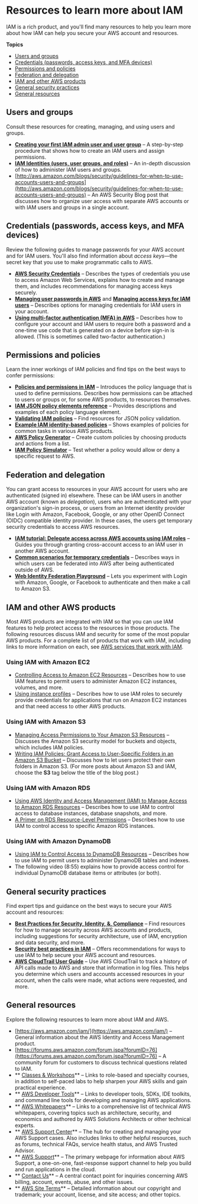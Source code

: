 # Resources to learn more about IAM<a name="resources"></a>

IAM is a rich product, and you'll find many resources to help you learn more about how IAM can help you secure your AWS account and resources\. 

**Topics**
+ [Users and groups](#resources-users-and-groups)
+ [Credentials \(passwords, access keys, and MFA devices\)](#resources-credentials)
+ [Permissions and policies](#resources-permissions-and-policies)
+ [Federation and delegation](#resources-federation-and-delegation)
+ [IAM and other AWS products](#resources-iam-and-other-services)
+ [General security practices](#resources-general-security)
+ [General resources](#resources-general)

## Users and groups<a name="resources-users-and-groups"></a>

Consult these resources for creating, managing, and using users and groups\.
+ **[Creating your first IAM admin user and user group](getting-started_create-admin-group.md)** – A step\-by\-step procedure that shows how to create an IAM users and assign permissions\.
+ **[IAM Identities \(users, user groups, and roles\)](id.md)** – An in\-depth discussion of how to administer IAM users and groups\.
+  [http://aws.amazon.com/blogs/security/guidelines-for-when-to-use-accounts-users-and-groups](http://aws.amazon.com/blogs/security/guidelines-for-when-to-use-accounts-users-and-groups) – An AWS Security Blog post that discusses how to organize user access with separate AWS accounts or with IAM users and groups in a single account\.

## Credentials \(passwords, access keys, and MFA devices\)<a name="resources-credentials"></a>

Review the following guides to manage passwords for your AWS account and for IAM users\. You'll also find information about *access keys*—the secret key that you use to make programmatic calls to AWS\.
+ **[AWS Security Credentials](https://docs.aws.amazon.com/general/latest/gr/aws-security-credentials.html)** – Describes the types of credentials you use to access Amazon Web Services, explains how to create and manage them, and includes recommendations for managing access keys securely\.
+ **[Managing user passwords in AWS](id_credentials_passwords.md)** and **[Managing access keys for IAM users](id_credentials_access-keys.md)** – Describes options for managing credentials for IAM users in your account\.
+  **[Using multi\-factor authentication \(MFA\) in AWS](id_credentials_mfa.md)** – Describes how to configure your account and IAM users to require both a password and a one\-time use code that is generated on a device before sign\-in is allowed\. \(This is sometimes called two\-factor authentication\.\)

## Permissions and policies<a name="resources-permissions-and-policies"></a>

Learn the inner workings of IAM policies and find tips on the best ways to confer permissions:
+ **[Policies and permissions in IAM](access_policies.md)** – Introduces the policy language that is used to define permissions\. Describes how permissions can be attached to users or groups or, for some AWS products, to resources themselves\.
+  **[IAM JSON policy elements reference](reference_policies_elements.md)** – Provides descriptions and examples of each policy language element\.
+ **[Validating IAM policies](access_policies_policy-validator.md)** – Find resources for JSON policy validation\.
+  **[Example IAM identity\-based policies](access_policies_examples.md)** – Shows examples of policies for common tasks in various AWS products\.
+ **[AWS Policy Generator](http://aws.amazon.com/blogs/aws/aws-policy-generator/)** – Create custom policies by choosing products and actions from a list\.
+  **[IAM Policy Simulator](https://policysim.aws.amazon.com/)** – Test whether a policy would allow or deny a specific request to AWS\.

## Federation and delegation<a name="resources-federation-and-delegation"></a>

You can grant access to resources in your AWS account for users who are authenticated \(signed in\) elsewhere\. These can be IAM users in another AWS account \(known as *delegation*\), users who are authenticated with your organization's sign\-in process, or users from an Internet identity provider like Login with Amazon, Facebook, Google, or any other OpenID Connect \(OIDC\) compatible identity provider\. In these cases, the users get temporary security credentials to access AWS resources\. 
+  **[IAM tutorial: Delegate access across AWS accounts using IAM roles](tutorial_cross-account-with-roles.md)** – Guides you through granting cross\-account access to an IAM user in another AWS account\. 
+ **[Common scenarios for temporary credentials](id_credentials_temp.md#sts-introduction)** – Describes ways in which users can be federated into AWS after being authenticated outside of AWS\. 
+ **[Web Identity Federation Playground](http://aws.amazon.com/blogs/aws/the-aws-web-identity-federation-playground/)** – Lets you experiment with Login with Amazon, Google, or Facebook to authenticate and then make a call to Amazon S3\. 

## IAM and other AWS products<a name="resources-iam-and-other-services"></a>

Most AWS products are integrated with IAM so that you can use IAM features to help protect access to the resources in those products\. The following resources discuss IAM and security for some of the most popular AWS products\. For a complete list of products that work with IAM, including links to more information on each, see [AWS services that work with IAM](reference_aws-services-that-work-with-iam.md)\. 

### Using IAM with Amazon EC2<a name="resources-iam-and-ec2"></a>
+ [Controlling Access to Amazon EC2 Resources](https://docs.aws.amazon.com/AWSEC2/latest/UserGuide/UsingIAM.html) – Describes how to use IAM features to permit users to administer Amazon EC2 instances, volumes, and more\.
+  [Using instance profiles](id_roles_use_switch-role-ec2_instance-profiles.md) – Describes how to use IAM roles to securely provide credentials for applications that run on Amazon EC2 instances and that need access to other AWS products\. 

### Using IAM with Amazon S3<a name="resources-iam-and-s3"></a>
+ [Managing Access Permissions to Your Amazon S3 Resources](https://docs.aws.amazon.com/AmazonS3/latest/dev/s3-access-control.html) – Discusses the Amazon S3 security model for buckets and objects, which includes IAM policies\.
+ [ Writing IAM Policies: Grant Access to User\-Specific Folders in an Amazon S3 Bucket](http://aws.amazon.com/blogs/security/writing-iam-policies-grant-access-to-user-specific-folders-in-an-amazon-s3-bucket) – Discusses how to let users protect their own folders in Amazon S3\. \(For more posts about Amazon S3 and IAM, choose the **S3** tag below the title of the blog post\.\) 

### Using IAM with Amazon RDS<a name="resources-iam-and-rds"></a>
+ [Using AWS Identity and Access Management \(IAM\) to Manage Access to Amazon RDS Resources](https://docs.aws.amazon.com/AmazonRDS/latest/UserGuide/UsingWithRDS.IAM.html) – Describes how to use IAM to control access to database instances, database snapshots, and more\. 
+ [A Primer on RDS Resource\-Level Permissions](http://aws.amazon.com/blogs/security/a-primer-on-rds-resource-level-permissions) – Describes how to use IAM to control access to specific Amazon RDS instances\. 

### Using IAM with Amazon DynamoDB<a name="resources-iam-and-ddb"></a>
+ [Using IAM to Control Access to DynamoDB Resources](https://docs.aws.amazon.com/amazondynamodb/latest/developerguide/UsingIAMWithDDB.html) – Describes how to use IAM to permit users to administer DynamoDB tables and indexes\. 
+ The following video \(8:55\) explains how to provide access control for individual DynamoDB database items or attributes \(or both\)\. 

## General security practices<a name="resources-general-security"></a>

Find expert tips and guidance on the best ways to secure your AWS account and resources:
+ **[Best Practices for Security, Identity, &, Compliance](http://aws.amazon.com/architecture/security-identity-compliance)** – Find resources for how to manage security across AWS accounts and products, including suggestions for security architecture, use of IAM, encryption and data security, and more\. 
+ **[Security best practices in IAM](best-practices.md)** – Offers recommendations for ways to use IAM to help secure your AWS account and resources\. 
+ **[AWS CloudTrail User Guide](https://docs.aws.amazon.com/awscloudtrail/latest/userguide/)** – Use AWS CloudTrail to track a history of API calls made to AWS and store that information in log files\. This helps you determine which users and accounts accessed resources in your account, when the calls were made, what actions were requested, and more\. 

## General resources<a name="resources-general"></a>

Explore the following resources to learn more about IAM and AWS\. 
+ [https://aws.amazon.com/iam/](https://aws.amazon.com/iam/) – General information about the AWS Identity and Access Management product\.
+ [https://forums.aws.amazon.com/forum.jspa?forumID=76](https://forums.aws.amazon.com/forum.jspa?forumID=76) – A community forum for customers to discuss technical questions related to IAM\. 
+ ** [Classes & Workshops](https://aws.amazon.com/training/course-descriptions/)** – Links to role\-based and specialty courses, in addition to self\-paced labs to help sharpen your AWS skills and gain practical experience\.
+ ** [AWS Developer Tools](https://aws.amazon.com/tools/)** – Links to developer tools, SDKs, IDE toolkits, and command line tools for developing and managing AWS applications\.
+ ** [AWS Whitepapers](https://aws.amazon.com/whitepapers/)** – Links to a comprehensive list of technical AWS whitepapers, covering topics such as architecture, security, and economics and authored by AWS Solutions Architects or other technical experts\.
+ ** [AWS Support Center](https://console.aws.amazon.com/support/home#/)** – The hub for creating and managing your AWS Support cases\. Also includes links to other helpful resources, such as forums, technical FAQs, service health status, and AWS Trusted Advisor\.
+ ** [AWS Support](https://aws.amazon.com/premiumsupport/)** – The primary webpage for information about AWS Support, a one\-on\-one, fast\-response support channel to help you build and run applications in the cloud\.
+ ** [Contact Us](https://aws.amazon.com/contact-us/)** – A central contact point for inquiries concerning AWS billing, account, events, abuse, and other issues\. 
+ ** [AWS Site Terms](https://aws.amazon.com/terms/)** – Detailed information about our copyright and trademark; your account, license, and site access; and other topics\.
